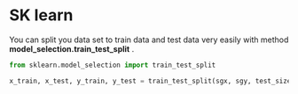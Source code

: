 # SK learn

You can split you data set to train data and test data very easily with method **model_selection.train_test_split** . 

```python
from sklearn.model_selection import train_test_split

x_train, x_test, y_train, y_test = train_test_split(sgx, sgy, test_size=0.33)
```